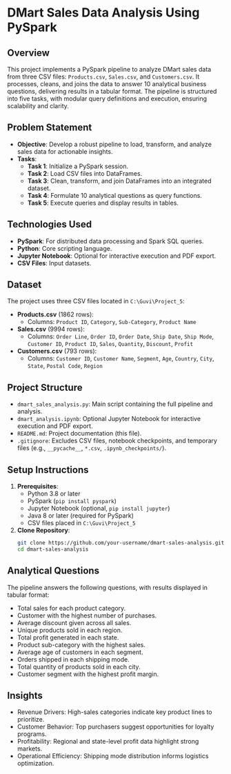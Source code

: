 # DMart Sales Data Analysis Using PySpark

## Overview
This project implements a PySpark pipeline to analyze DMart sales data from three CSV files: `Products.csv`, `Sales.csv`, and `Customers.csv`. It processes, cleans, and joins the data to answer 10 analytical business questions, delivering results in a tabular format. The pipeline is structured into five tasks, with modular query definitions and execution, ensuring scalability and clarity.

## Problem Statement
- **Objective**: Develop a robust pipeline to load, transform, and analyze sales data for actionable insights.
- **Tasks**:
  - **Task 1**: Initialize a PySpark session.
  - **Task 2**: Load CSV files into DataFrames.
  - **Task 3**: Clean, transform, and join DataFrames into an integrated dataset.
  - **Task 4**: Formulate 10 analytical questions as query functions.
  - **Task 5**: Execute queries and display results in tables.

## Technologies Used
- **PySpark**: For distributed data processing and Spark SQL queries.
- **Python**: Core scripting language.
- **Jupyter Notebook**: Optional for interactive execution and PDF export.
- **CSV Files**: Input datasets.

## Dataset
The project uses three CSV files located in `C:\Guvi\Project_5`:
- **Products.csv** (1862 rows):
  - Columns: `Product ID`, `Category`, `Sub-Category`, `Product Name`
- **Sales.csv** (9994 rows):
  - Columns: `Order Line`, `Order ID`, `Order Date`, `Ship Date`, `Ship Mode`, `Customer ID`, `Product ID`, `Sales`, `Quantity`, `Discount`, `Profit`
- **Customers.csv** (793 rows):
  - Columns: `Customer ID`, `Customer Name`, `Segment`, `Age`, `Country`, `City`, `State`, `Postal Code`, `Region`

## Project Structure
- `dmart_sales_analysis.py`: Main script containing the full pipeline and analysis.
- `dmart_analysis.ipynb`: Optional Jupyter Notebook for interactive execution and PDF export.
- `README.md`: Project documentation (this file).
- `.gitignore`: Excludes CSV files, notebook checkpoints, and temporary files (e.g., `__pycache__`, `*.csv`, `.ipynb_checkpoints/`).

## Setup Instructions
1. **Prerequisites**:
   - Python 3.8 or later
   - PySpark (`pip install pyspark`)
   - Jupyter Notebook (optional, `pip install jupyter`)
   - Java 8 or later (required for PySpark)
   - CSV files placed in `C:\Guvi\Project_5`
2. **Clone Repository**:
   ```bash
   git clone https://github.com/your-username/dmart-sales-analysis.git
   cd dmart-sales-analysis

## Analytical Questions
The pipeline answers the following questions, with results displayed in tabular format:

- Total sales for each product category.
- Customer with the highest number of purchases.
- Average discount given across all sales.
- Unique products sold in each region.
- Total profit generated in each state.
- Product sub-category with the highest sales.
- Average age of customers in each segment.
- Orders shipped in each shipping mode.
- Total quantity of products sold in each city.
- Customer segment with the highest profit margin.

## Insights
- Revenue Drivers: High-sales categories indicate key product lines to prioritize.
- Customer Behavior: Top purchasers suggest opportunities for loyalty programs.
- Profitability: Regional and state-level profit data highlight strong markets.
- Operational Efficiency: Shipping mode distribution informs logistics optimization.
